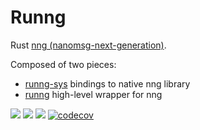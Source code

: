 # Runng

Rust [nng (nanomsg-next-generation)](https://github.com/nanomsg/nng).

Composed of two pieces:

- [runng-sys](https://github.com/jeikabu/runng-sys) bindings to native nng library
- [runng](https://github.com/jeikabu/runng) high-level wrapper for nng

[![](https://img.shields.io/crates/v/runng.svg)](https://crates.io/crates/runng)
[![](https://travis-ci.org/jeikabu/runng.svg?branch=master)](https://travis-ci.org/jeikabu/runng)
[![](https://ci.appveyor.com/api/projects/status/rv6gqbnei7jwidf8/branch/master?svg=true)](https://ci.appveyor.com/project/jake-ruyi/runng/branch/master)
[![codecov](https://codecov.io/gh/jeikabu/runng/branch/master/graph/badge.svg)](https://codecov.io/gh/jeikabu/runng)